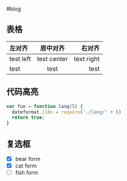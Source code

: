 #blog
## 表格
|左对齐|居中对齐|右对齐|
|:--------|:---------:|---------:|
|test left|test center|text right|
|test     |test       |test      |
## 代码高亮
```js
var fun = function lang(l) {
  dateformat.i18n = require('./lang/' + l)
  return true;
}
```
## 复选框
-[x] bear form
-[x] cat form
-[ ] fish form
